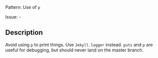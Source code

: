 Pattern: Use of `p`

Issue: -

## Description

Avoid using `p` to print things. Use `Jekyll.logger` instead. `puts` and `p` are useful for debugging, but should never land on the master branch.